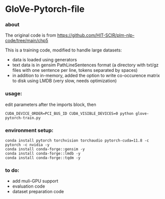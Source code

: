 # GloVe-Pytorch-file

### about

The original code is from https://github.com/HIT-SCIR/plm-nlp-code/tree/main/chp5

This is a training code, modified to handle large datasets:

- data is loaded using generators
- text data is in gensim PathLineSentences format (a directory with txt/gz files with one sentence per line, tokens separated by spaces)
- in addition to in-memory, added the option to write co-occurence matrix to disk using LMDB (very slow, needs optimization)

### usage:

edit parameters after the imports block, then

```
CUDA_DEVICE_ORDER=PCI_BUS_ID CUDA_VISIBLE_DEVICES=0 python glove-pytorch-train.py
```

### environment setup:

```
conda install pytorch torchvision torchaudio pytorch-cuda=11.8 -c pytorch -c nvidia -y
conda install conda-forge::gensim -y
conda install conda-forge::lmdb -y
conda install conda-forge::tqdm -y

```

### to do:

- add muli-GPU support
- evaluation code
- dataset preparation code
